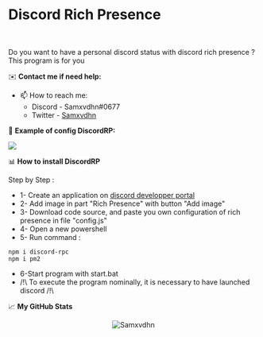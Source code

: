 # Discord Rich Presence

<br />

Do you want to have a personal discord status with discord rich presence ? This program is for you

      
✉️ **Contact me if need help:**

- 📫 How to reach me:
    - Discord - Samxvdhn#0677
    - Twitter - [Samxvdhn](https://twitter.com/Samxvdhn)

📂 **Example of config DiscordRP:**

<img src="https://media.discordapp.net/attachments/792763307433000994/839635483712946186/unknown.png"/>

📊 **How to install DiscordRP**

Step by Step :

- 1- Create an application on [discord developper portal](https://discord.com/developper/application)
- 2- Add image in part "Rich Presence" with button "Add image"
- 3- Download code source, and paste you own configuration of rich presence in file "config.js"
- 4- Open a new powershell
- 5- Run command : 
```
npm i discord-rpc
npm i pm2
```
- 6-Start program with start.bat
- /!\ To execute the program nominally, it is necessary to have launched discord /!\

📈 **My GitHub Stats**

<p align="center"> <img
    src="https://github-readme-stats.vercel.app/api?username=Samxvdhn&show_icons=true&theme=gotham"
    alt="Samxvdhn" />
